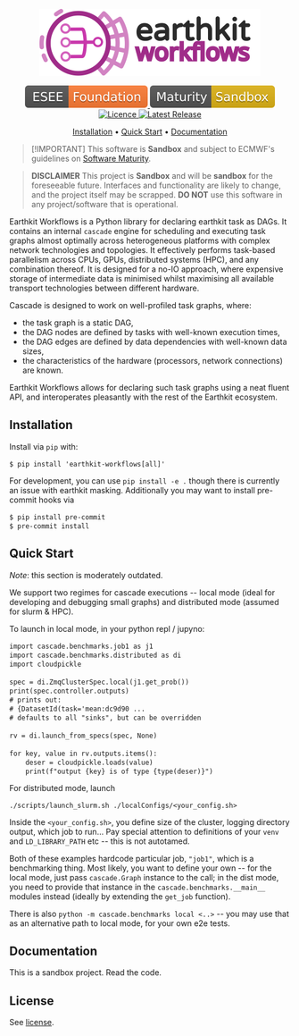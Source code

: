 <p align="center">
  <picture>
    <source srcset="https://github.com/ecmwf/logos/raw/refs/heads/main/logos/earthkit/earthkit-workflows-dark.svg" media="(prefers-color-scheme: dark)">
    <img src="https://github.com/ecmwf/logos/raw/refs/heads/main/logos/earthkit/earthkit-workflows-light.svg" height="120">
  </picture>
</p>

<p align="center">
  <a href="https://github.com/ecmwf/codex/raw/refs/heads/main/ESEE">
    <img src="https://github.com/ecmwf/codex/raw/refs/heads/main/ESEE/foundation_badge.svg" alt="ECMWF Software EnginE">
  </a>
  <a href="https://github.com/ecmwf/codex/raw/refs/heads/main/Project Maturity">
    <img src="https://github.com/ecmwf/codex/raw/refs/heads/main/Project Maturity/sandbox_badge.svg" alt="Maturity Level">
  </a>
  <a href="https://opensource.org/licenses/apache-2-0">
    <img src="https://img.shields.io/badge/Licence-Apache 2.0-blue.svg" alt="Licence">
  </a>
  <a href="https://github.com/ecmwf/earthkit-workflows/releases">
    <img src="https://img.shields.io/github/v/release/ecmwf/earthkit-workflows?color=purple&label=Release" alt="Latest Release">
  </a>
</p>

<p align="center">
  <a href="#installation">Installation</a>
  •
  <a href="#quick-start">Quick Start</a>
  •
  <a href="#documentation">Documentation</a>
</p>

> \[!IMPORTANT\]
> This software is **Sandbox** and subject to ECMWF's guidelines on [Software Maturity](https://github.com/ecmwf/codex/raw/refs/heads/main/Project%20Maturity).


> **DISCLAIMER**
> This project is **Sandbox** and will be **sandbox** for the foreseeable future. Interfaces and functionality are likely to change, and the project itself may be scrapped. **DO NOT** use this software in any project/software that is operational.

Earthkit Workflows is a Python library for declaring earthkit task as DAGs.
It contains an internal `cascade` engine for scheduling and executing task graphs almost optimally across heterogeneous platforms with complex network technologies and topologies.
It effectively performs task-based parallelism across CPUs, GPUs, distributed systems (HPC), and any combination thereof.
It is designed for a no-IO approach, where expensive storage of intermediate data is minimised whilst maximising all available transport technologies between different hardware.

Cascade is designed to work on well-profiled task graphs, where:
* the task graph is a static DAG,
* the DAG nodes are defined by tasks with well-known execution times,
* the DAG edges are defined by data dependencies with well-known data sizes,
* the characteristics of the hardware (processors, network connections) are known.

Earthkit Workflows allows for declaring such task graphs using a neat fluent API, and interoperates pleasantly with the rest of the Earthkit ecosystem.

## Installation

Install via `pip` with:

```
$ pip install 'earthkit-workflows[all]'
```

For development, you can use `pip install -e .` though there is currently an issue with earthkit masking. Additionally you may want to install pre-commit hooks via
```
$ pip install pre-commit
$ pre-commit install
```

## Quick Start

*Note*: this section is moderately outdated.

We support two regimes for cascade executions -- local mode (ideal for developing and debugging small graphs) and distributed mode (assumed for slurm & HPC).

To launch in local mode, in your python repl / jupyno:
```
import cascade.benchmarks.job1 as j1
import cascade.benchmarks.distributed as di
import cloudpickle

spec = di.ZmqClusterSpec.local(j1.get_prob())
print(spec.controller.outputs)
# prints out:
# {DatasetId(task='mean:dc9d90 ...
# defaults to all "sinks", but can be overridden

rv = di.launch_from_specs(spec, None)

for key, value in rv.outputs.items():
    deser = cloudpickle.loads(value)
    print(f"output {key} is of type {type(deser)}")
```

For distributed mode, launch
```
./scripts/launch_slurm.sh ./localConfigs/<your_config.sh>
```
Inside the `<your_config.sh>`, you define size of the cluster, logging directory output, which job to run... Pay special attention to definitions of your `venv` and `LD_LIBRARY_PATH` etc -- this is not autotamed.

Both of these examples hardcode particular job, `"job1"`, which is a benchmarking thing.
Most likely, you want to define your own -- for the local mode, just pass `cascade.Graph` instance to the call; in the dist mode, you need to provide that instance in the `cascade.benchmarks.__main__` modules instead (ideally by extending the `get_job` function).

There is also `python -m cascade.benchmarks local <..>` -- you may use that as an alternative path to local mode, for your own e2e tests.

## Documentation

This is a sandbox project. Read the code.

## License

See [license](./LICENSE).
